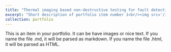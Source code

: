 ```yaml
---
title: "Thermal imaging based non-destructive testing for fault detection in cold spray additive manufacturing"
excerpt: "Short description of portfolio item number 1<br/><img src='/images/cs_anomaly_detection.jpg'>"
collection: portfolio
---
```


This is an item in your portfolio. It can be have images or nice text. If you name the file .md, it will be parsed as markdown. If you name the file .html, it will be parsed as HTML. 
